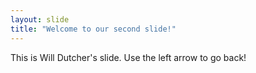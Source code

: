 ```yaml
---
layout: slide
title: "Welcome to our second slide!"
---
```

This is Will Dutcher's slide.
Use the left arrow to go back!
